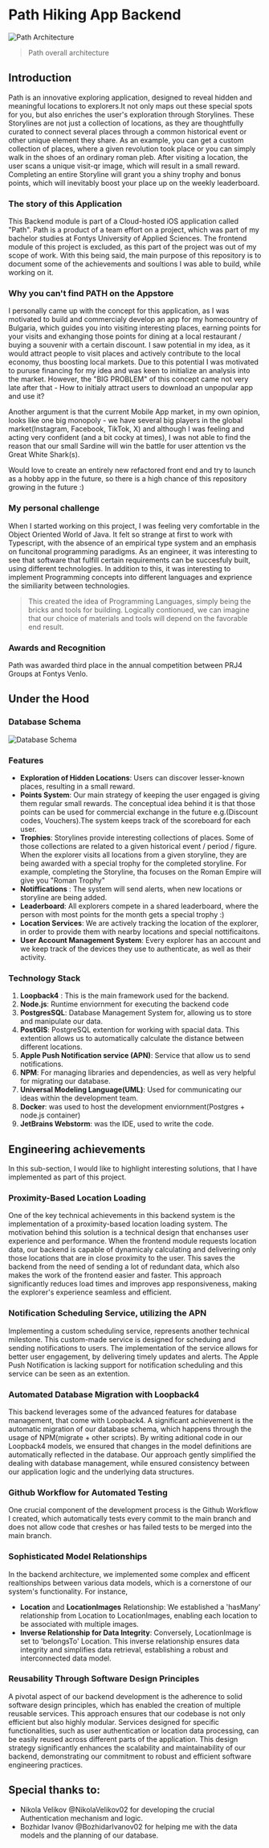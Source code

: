 # Path Hiking App Backend
![Path Architecture](https://github.com/Konfistador/HikingAppBackend/blob/main/docIMG/IntegrDiagram.jpg?raw=true)
> Path overall architecture


## Introduction
Path is an innovative exploring application, designed to reveal hidden and meaningful locations to explorers.It not only maps out these special spots for you, but also enriches the user's exploration through Storylines. These Storylines are not just a collection of locations, as they are thoughtfully curated to connect several places through a common historical event or other unique element they share. As an example, you can get a custom collection of places, where a given revolution took place or you can simply walk in the shoes of an ordinary roman pleb.
After visiting a location, the user scans a unique visit-qr image, which will result in a small reward. Completing an entire Storyline will grant you a shiny trophy and bonus points, which will inevitably boost your place up on the weekly leaderboard.

### The story of this Application
This Backend module is part of a Cloud-hosted iOS application called "Path". Path is a product of a team effort on a project, which was part of my bachelor studies at Fontys University of Applied Sciences. The frontend module of this project is excluded, as this part of the project was out of my scope of work. With this being said, the main purpose of this repository is to document some of the achievements and soultions I was able to build, while working on it.

### Why you can't find PATH on the Appstore
I personally came up with the concept for this application, as I was motivated to build and commercialy develop an app for my homecountry of Bulgaria, which guides you into visiting interesting places, earning points for your visits and exhanging those points for dining at a local restaurant / buying a souvenir with a certain discount.
I saw potential in my idea, as it would attract people to visit places and actively contribute to the local economy, thus boosting local markets. Due to this potential I was motivated to puruse financing for my idea and was keen to initialize an analysis into the market. 
However, the "BIG PROBLEM" of this concept came not very late after that - How to initialy attract users to download an unpopular app and use it? 

Another argument is that the current Mobile App market, in my own opinion, looks like one big monopoly - we have several big players in the global market(Instagram, Facebook, TikTok, X) and although I was feeling and acting very confident (and a bit cocky at times), I was not able to find the reason that our small Sardine will win the battle for user attention vs the Great White Shark(s).

Would love to create an entirely new refactored front end and try to launch as a hobby app in the future, so there is a high chance of this repository growing in the future :)

### My personal challenge
When I started working on this project, I was feeling very comfortable in the Object Oriented World of Java. It felt so strange at first to work with Typescript, with the absence of an empirical type system and an emphasis on funcitonal programming paradigms. As an engineer, it was interesting to see that software that fulfill certain requirements can be succesfuly built, using different technologies. In addition to this, it was interesting to implement Programming concepts into different languages and exprience the similiarity between technologies.
> This created the idea of Programming Languages, simply being the bricks and tools for building. Logically contionued, we can imagine that our choice of materials and tools will depend on the favorable end result.

### Awards and Recognition
Path was awarded third place in the annual competition between PRJ4 Groups at Fontys Venlo.

## Under the Hood 

### Database Schema
![Database Schema](https://github.com/Konfistador/HikingAppBackend/blob/main/docIMG/dbSchemaExp.png?raw=true)

### Features
- **Exploration of Hidden Locations**: Users can discover lesser-known places, resulting in a small reward.
- **Points System**: Our main strategy of keeping the user engaged is giving them regular small rewards. The conceptual idea behind it is that those points can be used for commercial exchange in the future e.g.(Discount codes, Vouchers).The system keeps track of the scoreboard for each user. 
- **Trophies**: Storylines provide interesting collections of places. Some of those collections are related to a given historical event / period / figure. When the explorer visits all locations from a given storyline, they are being awarded with a special trophy for the completed storyline. For example, completing the Storyline, tha focuses on the Roman Empire will give you "Roman Trophy"
- **Notiffications** : The system will send alerts, when new locations or storyline are being added.
- **Leaderboard**: All explorers compete in a shared leaderboard, where the person with most points for the month gets a special trophy :)
- **Location Services**: We are actively tracking the location of the explorer, in order to provide them with nearby locations and special nottificaitons.
- **User Account Management System**: Every explorer has an account and we keep track of the devices they use to authenticate, as well as their activity.


### Technology Stack
  1. **Loopback4** : This is the main framework used for the backend.
  2. **Node.js**: Runtime enviornment for executing the backend code
  3. **PostgresSQL**: Database Management System for, allowing us to store and manipulate our data.
  4. **PostGIS**: PostgreSQL extention for working with spacial data. This extention allows us to automatically calculate the distance between different locations.
  5. **Apple Push Notification service (APN)**: Service that allow us to send notifications.
  6. **NPM**: For managing libraries and dependencies, as well as very helpful for migrating our database.
  7. **Universal Modeling Language(UML)**: Used for communicating our ideas within the development team.
  8. **Docker**: was used to host the development enviornment(Postgres + node.js container)
  9. **JetBrains Webstorm**: was the IDE, used to write the code.

## Engineering achievements
In this sub-section, I would like to highlight interesting solutions, that I have implemented as part of this project.

 ### Proximity-Based Location Loading
 One of the key technical achievements in this backend system is the implementation of a proximity-based location loading system. The motivation behind this solution is a technical design that enchanses user experience and performance. When the frontend module requests location data, our backend is capable of dynamicaly calculating and delivering only those locations that are in close proximity to the user. This saves the backend from the need of sending a lot of redundant data, which also makes the work of the frontend easier and faster. This approach significantly reduces load times and improves app responsiveness, making the explorer's experience seamless and efficient. 

 ### Notification Scheduling Service, utilizing the APN
 Implementing a custom scheduling service, represents another technical milestone. This custom-made service is designed for scheduing and sending notifications to users. The implementation of the service allows for better user engagement, by delivering timely updates and alerts. The Apple Push Notification is lacking support for notification scheduling and this service can be seen as an extention.

 ### Automated Database Migration with Loopback4
  This backend leverages some of the advanced features for database management, that come with Loopback4. A significant achievement is the automatic migration of our database schema, which happens through the usage of NPM(migrate + other scripts). By writing aditional code in our Loopback4 models, we ensured that changes in the model definitions are automatically reflected in the database. Our approach gently simplified the dealing with database management, while ensured consistency between our application logic and the underlying data structures.

### Github Workflow for Automated Testing
One crucial component of the development process is the Github Workflow I created, which automatically tests every commit to the main branch and does not allow code that creshes or has failed tests to be merged into the main branch.

### Sophisticated Model Relationships
In the backend architecture, we implemented some complex and efficent realtionships between various data models, which is a cornerstone of our system's functionality. For instance,
- **Location** and **LocationImages** Relationship: We established a 'hasMany' relationship from Location to LocationImages, enabling each location to be associated with multiple images.
- **Inverse Relationship for Data Integrity**: Conversely, LocationImage is set to 'belongsTo' Location. This inverse relationship ensures data integrity and simplifies data retrieval, establishing a robust and interconnected data model.

### Reusability Through Software Design Principles
A pivotal aspect of our backend development is the adherence to solid software design principles, which has enabled the creation of multiple reusable services. This approach ensures that our codebase is not only efficient but also highly modular. Services designed for specific functionalities, such as user authentication or location data processing, can be easily reused across different parts of the application. This design strategy significantly enhances the scalability and maintainability of our backend, demonstrating our commitment to robust and efficient software engineering practices.

## Special thanks to:
- Nikola Velikov @NikolaVelikov02 for developing the crucial Authentication mechanism and logic.
- Bozhidar Ivanov @BozhidarIvanov02 for helping me with the data models and the planning of our database.

 
 
